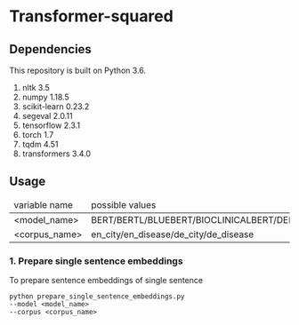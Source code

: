 # Transformer-squared



## Dependencies
This repository is built on Python 3.6.
<ol>
<li>nltk 3.5</li>
<li>numpy 1.18.5</li>
<li>scikit-learn 0.23.2</li>
<li>segeval 2.0.11</li>
<li>tensorflow 2.3.1</li>
<li>torch 1.7</li>
<li>tqdm 4.51</li>
<li>transformers 3.4.0</li>
</ol>

## Usage
<table>
	<thead><td>variable name</td><td>possible values</td></thead>
	<tr><td>&lt;model_name&gt;</td><td>BERT/BERTL/BLUEBERT/BIOCLINICALBERT/DEBERT</td></tr>
	<tr><td>&lt;corpus_name&gt;</td><td>en_city/en_disease/de_city/de_disease</td></tr>
</table>

### 1. Prepare single sentence embeddings
To prepare sentence embeddings of single sentence

`python prepare_single_sentence_embeddings.py`<br />
`--model <model_name>`<br />
`--corpus <corpus_name>`<br />
